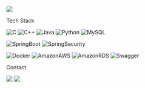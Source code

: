  ![](http://mazassumnida.wtf/api/v2/generate_badge?boj=phoenix1228)

Tech Stack
 
![C](https://img.shields.io/badge/C-A8B9CC?style=for-the-badge&logo=C&logoColor=white)
![C++](https://img.shields.io/badge/c++-00599C?style=for-the-badge&logo=Cplusplus&logoColor=white)
![Java](https://img.shields.io/badge/java-007396?style=for-the-badge&logo=Java&logoColor=white) 
![Python](https://img.shields.io/badge/Python-3776AB?style=for-the-badge&logo=Python&logoColor=white)
![MySQL](https://img.shields.io/badge/MySQL-4479A1?style=for-the-badge&logo=MySQL&logoColor=white)
 
![SpringBoot](https://img.shields.io/badge/SpringBoot-6DB33F?style=for-the-badge&logo=SpringBoot&logoColor=white)
![SpringSecurity](https://img.shields.io/badge/springsecurity-6DB33F?style=for-the-badge&logo=springsecurity&logoColor=white)

![Docker](https://img.shields.io/badge/Docker-2496ED?style=for-the-badge&logo=Docker&logoColor=white)
![AmazonAWS](https://img.shields.io/badge/amazonaws-232F3E?style=for-the-badge&logo=amazonaws&logoColor=white)
![AmazonRDS](https://img.shields.io/badge/amazonrds-527FFF?style=for-the-badge&logo=amazonrds&logoColor=white)
![Swagger](https://img.shields.io/badge/swagger-85EA2D?style=for-the-badge&logo=swagger&logoColor=white)

Contact

[![](https://img.shields.io/badge/Gmail-EA4335?style=flat-square&logo=Gmail&logoColor=white)](mailto:phoenix1228@dgu.ac.kr) 
[![](https://img.shields.io/badge/Instagram-E4405F?style=flat-square&logo=Instagram&logoColor=white)](https://www.instagram.com/hyxxlk/)

